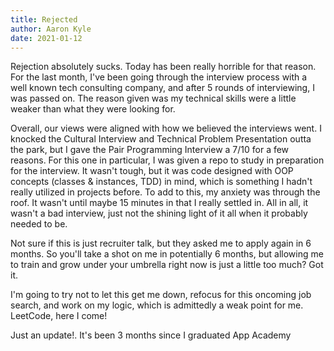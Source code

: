 ```yaml
---
title: Rejected
author: Aaron Kyle
date: 2021-01-12
---
```


<!-- ## Rejected -->

Rejection absolutely sucks. Today has been really horrible for that reason. For the last month, I've been going through the interview process with a well known tech consulting company, and after 5 rounds of interviewing, I was passed on. The reason given was my technical skills were a little weaker than what they were looking for.

Overall, our views were aligned with how we believed the interviews went. I knocked the Cultural Interview and Technical Problem Presentation outta the park, but I gave the Pair Programming Interview a 7/10 for a few reasons. For this one in particular, I was given a repo to study in preparation for the interview. It wasn't tough, but it was code designed with OOP concepts (classes & instances, TDD) in mind, which is something I hadn't really utilized in projects before. To add to this, my anxiety was through the roof. It wasn't until maybe 15 minutes in that I really settled in. All in all, it wasn't a bad interview, just not the shining light of it all when it probably needed to be.

Not sure if this is just recruiter talk, but they asked me to apply again in 6 months. So you'll take a shot on me in potentially 6 months, but allowing me to train and grow under your umbrella right now is just a little too much? Got it.

I'm going to try not to let this get me down, refocus for this oncoming job search, and work on my logic, which is admittedly a weak point for me. LeetCode, here I come!

Just an update!. It's been 3 months since I graduated App Academy


